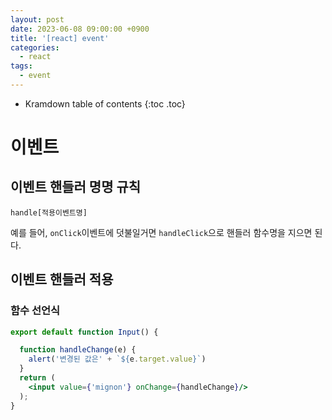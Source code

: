```yaml
---
layout: post
date: 2023-06-08 09:00:00 +0900
title: '[react] event'
categories:
  - react
tags:
  - event
---
```


* Kramdown table of contents
{:toc .toc}

# 이벤트 

## 이벤트 핸들러 명명 규칙

`handle[적용이벤트명]`  

예를 들어, `onClick`이벤트에 덧불일거면 `handleClick`으로 핸들러 함수명을 지으면 된다. 

## 이벤트 핸들러 적용

### 함수 선언식
```jsx
export default function Input() {

  function handleChange(e) {
    alert('변경된 값은' + `${e.target.value}`)
  }
  return (
    <input value={'mignon'} onChange={handleChange}/>
  );
}

```